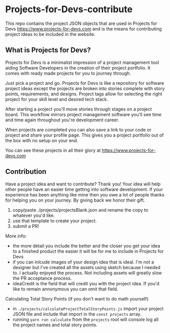 # Projects-for-Devs-contribute

This repo contains the project JSON objects that are used in Projects for Devs https://www.projects-for-devs.com and is the means for contributing project ideas to be included in the website.

## What is Projects for Devs?

Projects for Devs is a minimalist impression of a project management
tool aiding Software Developers in the creation of their project
portfolio. It comes with ready made projects for you to journey through.

Just pick a project and go. Projects for Devs is like a repository for
software project ideas except the projects are broken into stories
complete with story points, requirements, and designs. Project tags
allow for selecting the right project for your skill level and desired
tech stack.

After starting a project you'll move stories through stages on a project board. This workflow mirrors project management software you'll see time and time again throughout you're development career.

When projects are completed you can also save a link to your code or
project and share your profile page. This gives you a project portfolio out of the box with no setup on your end.

You can see these projects in all their glory at
https://www.projects-for-devs.com

## Contribution

Have a project idea and want to contribute? Thank you! Your idea will help other people have an easier time getting into software development. If your experience has been anything like mine then you owe a lot of people thanks for helping you on your journey. By giving back we honor their gift.

1. copy/paste ./projects/projectsBlank.json and rename the copy to whatever you'd like.
2. use that template to create your project.
3. submit a PR!

More info:

- the more detail you include the better and the closer you get your idea to a finished product the easier it will be for me to include in Projects for Devs
- if you can inlcude images of your design idea that is ideal. I'm not a designer but I've created all the assets using sketch because I needed to. I actually enjoyed the process. Not including assets will greatly slow the PR acceptance process.
- ideaCredit is the field that will credit you with the project idea. If you'd like to remain annonymous you can omit that field.

Calculating Total Story Points (if you don't want to do math yourself)

- in `./projects/calculateProjectTotalStoryPoints.js` import your project JSON file and include that import in the `const projects` array.
- running `yarn run calculate` from the `projects` root will console log all the project names and total story points.
